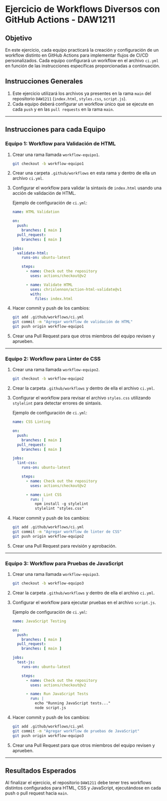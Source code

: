 
# Ejercicio de Workflows Diversos con GitHub Actions - DAW1211

## Objetivo

En este ejercicio, cada equipo practicará la creación y configuración de un workflow distinto en GitHub Actions para implementar flujos de CI/CD personalizados. Cada equipo configurará un workflow en el archivo `ci.yml` en función de las instrucciones específicas proporcionadas a continuación.

## Instrucciones Generales

1. Este ejercicio utilizará los archivos ya presentes en la rama `main` del repositorio `DAW1211` (`index.html`, `styles.css`, `script.js`).
2. Cada equipo deberá configurar un workflow único que se ejecute en cada `push` y en las `pull requests` en la rama `main`.

---

## Instrucciones para cada Equipo

### Equipo 1: Workflow para Validación de HTML

1. Crear una rama llamada `workflow-equipo1`.
   ```bash
   git checkout -b workflow-equipo1
   ```

2. Crear una carpeta `.github/workflows` en esta rama y dentro de ella un archivo `ci.yml`.

3. Configurar el workflow para validar la sintaxis de `index.html` usando una acción de validación de HTML.

   Ejemplo de configuración de `ci.yml`:
   ```yaml
   name: HTML Validation

   on:
     push:
       branches: [ main ]
     pull_request:
       branches: [ main ]

   jobs:
     validate-html:
       runs-on: ubuntu-latest

       steps:
         - name: Check out the repository
           uses: actions/checkout@v2

         - name: Validate HTML
           uses: chrislennon/action-html-validate@v1
           with:
             files: index.html
   ```

4. Hacer commit y push de los cambios:
   ```bash
   git add .github/workflows/ci.yml
   git commit -m "Agregar workflow de validación de HTML"
   git push origin workflow-equipo1
   ```

5. Crear una Pull Request para que otros miembros del equipo revisen y aprueben.

---

### Equipo 2: Workflow para Linter de CSS

1. Crear una rama llamada `workflow-equipo2`.
   ```bash
   git checkout -b workflow-equipo2
   ```

2. Crear la carpeta `.github/workflows` y dentro de ella el archivo `ci.yml`.

3. Configurar el workflow para revisar el archivo `styles.css` utilizando `stylelint` para detectar errores de sintaxis.

   Ejemplo de configuración de `ci.yml`:
   ```yaml
   name: CSS Linting

   on:
     push:
       branches: [ main ]
     pull_request:
       branches: [ main ]

   jobs:
     lint-css:
       runs-on: ubuntu-latest

       steps:
         - name: Check out the repository
           uses: actions/checkout@v2

         - name: Lint CSS
           run: |
             npm install -g stylelint
             stylelint "styles.css"
   ```

4. Hacer commit y push de los cambios:
   ```bash
   git add .github/workflows/ci.yml
   git commit -m "Agregar workflow de linter de CSS"
   git push origin workflow-equipo2
   ```

5. Crear una Pull Request para revisión y aprobación.

---

### Equipo 3: Workflow para Pruebas de JavaScript

1. Crear una rama llamada `workflow-equipo3`.
   ```bash
   git checkout -b workflow-equipo3
   ```

2. Crear la carpeta `.github/workflows` y dentro de ella el archivo `ci.yml`.

3. Configurar el workflow para ejecutar pruebas en el archivo `script.js`.

   Ejemplo de configuración de `ci.yml`:
   ```yaml
   name: JavaScript Testing

   on:
     push:
       branches: [ main ]
     pull_request:
       branches: [ main ]

   jobs:
     test-js:
       runs-on: ubuntu-latest

       steps:
         - name: Check out the repository
           uses: actions/checkout@v2

         - name: Run JavaScript Tests
           run: |
             echo "Running JavaScript tests..."
             node script.js
   ```

4. Hacer commit y push de los cambios:
   ```bash
   git add .github/workflows/ci.yml
   git commit -m "Agregar workflow de pruebas de JavaScript"
   git push origin workflow-equipo3
   ```

5. Crear una Pull Request para que otros miembros del equipo revisen y aprueben.

---

## Resultados Esperados

Al finalizar el ejercicio, el repositorio `DAW1211` debe tener tres workflows distintos configurados para HTML, CSS y JavaScript, ejecutándose en cada push o pull request hacia `main`.
